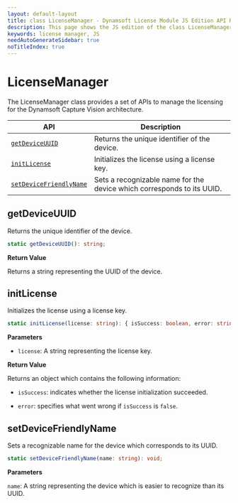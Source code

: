 ```yaml
---
layout: default-layout
title: class LicenseManager - Dynamsoft License Module JS Edition API Reference
description: This page shows the JS edition of the class LicenseManager in Dynamsoft License Module.
keywords: license manager, JS
needAutoGenerateSidebar: true
noTitleIndex: true
---
```


# LicenseManager

The LicenseManager class provides a set of APIs to manage the licensing for the Dynamsoft Capture Vision architecture.

| API                                               | Description                                                            |
| ------------------------------------------------- | ---------------------------------------------------------------------- |
| [`getDeviceUUID`](#getdeviceuuid)                 | Returns the unique identifier of the device.                           |
| [`initLicense`](#initlicense)                     | Initializes the license using a license key.                           |
| [`setDeviceFriendlyName`](#setdevicefriendlyname) | Sets a recognizable name for the device which corresponds to its UUID. |

## getDeviceUUID

Returns the unique identifier of the device. 

```typescript
static getDeviceUUID(): string;
```

**Return Value**

Returns a string representing the UUID of the device.

## initLicense

Initializes the license using a license key. 

```typescript
static initLicense(license: string): { isSuccess: boolean, error: string };
```

**Parameters**

* `license`: A string representing the license key.

**Return Value**

Returns an object which contains the following information:

* `isSuccess`: indicates whether the license initialization succeeded.

* `error`: specifies what went wrong if `isSuccess` is `false`.

## setDeviceFriendlyName

Sets a recognizable name for the device which corresponds to its UUID.

```typescript
static setDeviceFriendlyName(name: string): void;
```

**Parameters**

`name`: A string representing the device which is easier to recognize than its UUID. 
